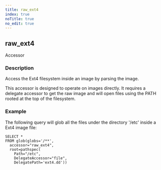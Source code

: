 ```yaml
---
title: raw_ext4
index: true
noTitle: true
no_edit: true
---
```




<div class="vql_item"></div>


## raw_ext4
<span class='vql_type label label-warning pull-right page-header'>Accessor</span>


### Description

Access the Ext4 filesystem inside an image by parsing the image.

This accessor is designed to operate on images directly. It requires a
delegate accessor to get the raw image and will open files using the
PATH rooted at the top of the filesystem.

### Example

The following query will glob all the files under the directory '/etc'
inside a Ext4 image file:

```vql
SELECT *
FROM glob(globs='/**',
  accessor="raw_ext4",
  root=pathspec(
    Path="/etc",
    DelegateAccessor="file",
    DelegatePath='ext4.dd'))
```
